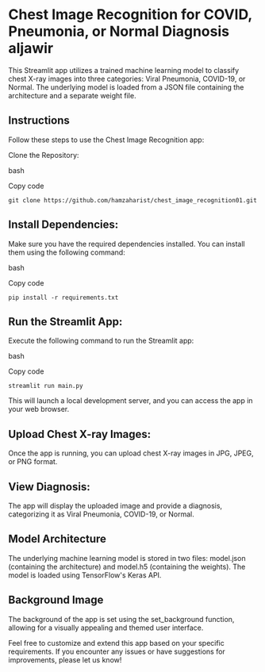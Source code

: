# Chest Image Recognition for COVID, Pneumonia, or Normal Diagnosis aljawir
This Streamlit app utilizes a trained machine learning model to classify chest X-ray images into three categories: Viral Pneumonia, COVID-19, or Normal. The underlying model is loaded from a JSON file containing the architecture and a separate weight file.

## Instructions
Follow these steps to use the Chest Image Recognition app:

Clone the Repository:

bash

Copy code

```
git clone https://github.com/hamzaharist/chest_image_recognition01.git
```

## Install Dependencies: 
Make sure you have the required dependencies installed. You can install them using the following command:

bash

Copy code

```
pip install -r requirements.txt
```

## Run the Streamlit App:

Execute the following command to run the Streamlit app:

bash

Copy code

```
streamlit run main.py
```

This will launch a local development server, and you can access the app in your web browser.

## Upload Chest X-ray Images:
Once the app is running, you can upload chest X-ray images in JPG, JPEG, or PNG format.

## View Diagnosis:
The app will display the uploaded image and provide a diagnosis, categorizing it as Viral Pneumonia, COVID-19, or Normal.

## Model Architecture
The underlying machine learning model is stored in two files: model.json (containing the architecture) and model.h5 (containing the weights). The model is loaded using TensorFlow's Keras API.

## Background Image
The background of the app is set using the set_background function, allowing for a visually appealing and themed user interface.

Feel free to customize and extend this app based on your specific requirements. If you encounter any issues or have suggestions for improvements, please let us know!
